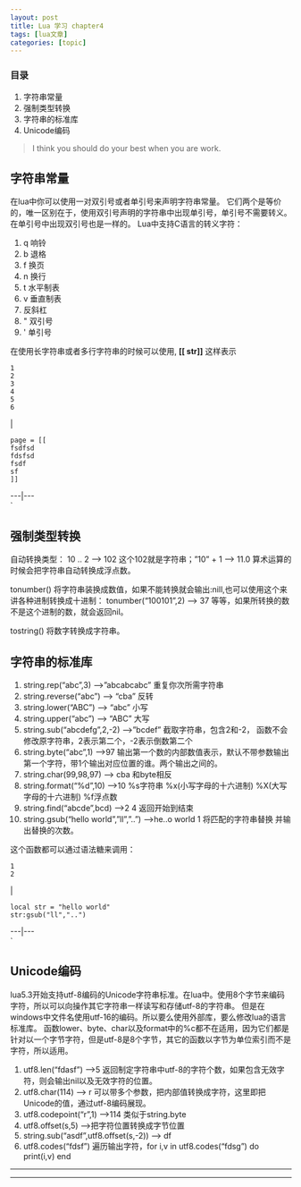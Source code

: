 ```yaml
---
layout: post
title: Lua 学习 chapter4  
tags: [lua文章]
categories: [topic]
---
```

### 目录

  1. 字符串常量
  2. 强制类型转换
  3. 字符串的标准库
  4. Unicode编码

> I think you should do your best when you are work.

## 字符串常量

在lua中你可以使用一对双引号或者单引号来声明字符串常量。
它们两个是等价的，唯一区别在于，使用双引号声明的字符串中出现单引号，单引号不需要转义。在单引号中出现双引号也是一样的。 Lua中支持C语言的转义字符：

  1. q 响铃
  2. b 退格
  3. f 换页
  4. n 换行
  5. t 水平制表
  6. v 垂直制表
  7. 反斜杠
  8. " 双引号
  9. ' 单引号

在使用长字符串或者多行字符串的时候可以使用, **[[ str]]** 这样表示

    
    
    1
    2
    3
    4
    5
    6
    

|

    
    
    page = [[
    fsdfsd
    fdsfsd
    fsdf
    sf
    ]]
      
  
---|---  
`

## 强制类型转换

自动转换类型： 10 .. 2 –> 102 这个102就是字符串；”10” + 1 –> 11.0 算术运算的时候会把字符串自动转换成浮点数。

tonumber() 将字符串装换成数值，如果不能转换就会输出:nill,也可以使用这个来讲各种进制转换成十进制： tonumber(“100101”,2)
–> 37 等等，如果所转换的数不是这个进制的数，就会返回nil。

tostring() 将数字转换成字符串。

## 字符串的标准库

  1. string.rep(“abc”,3) –>”abcabcabc” 重复你次所需字符串
  2. string.reverse(“abc”) –> “cba” 反转
  3. string.lower(“ABC”) –> “abc” 小写
  4. string.upper(“abc”) –> “ABC” 大写
  5. string.sub(“abcdefg”,2,-2) –>”bcdef” 截取字符串，包含2和-2， 函数不会修改原字符串，2表示第二个，-2表示倒数第二个
  6. string.byte(“abc”,1) –>97 输出第一个数的内部数值表示，默认不带参数输出第一个字符，带1个输出对应位置的谁。两个输出之间的。
  7. string.char(99,98,97) –> cba 和byte相反
  8. string.format(“%d”,10) –>10 %s字符串 %x(小写字母的十六进制) %X(大写字母的十六进制) %f浮点数
  9. string.find(“abcde”,bcd) –>2 4 返回开始到结束
  10. string.gsub(“hello world”,”ll”,”..”) –>he..o world 1 将匹配的字符串替换 并输出替换的次数。

这个函数都可以通过语法糖来调用：

    
    
    1
    2
    

|

    
    
    local str = "hello world"
    str:gsub("ll","..")
      
  
---|---  
`

## Unicode编码

lua5.3开始支持utf-8编码的Unicode字符串标准。在lua中。使用8个字节来编码字符，所以可以向操作其它字符串一样读写和存储utf-8的字符串。
但是在windows中文件名使用utf-16的编码。所以要么使用外部库，要么修改lua的语言标准库。
函数lower、byte、char以及format中的%c都不在适用，因为它们都是针对以一个字节字符，但是utf-8是8个字节，其它的函数以字节为单位索引而不是字符，所以适用。

  1. utf8.len(“fdasf”) –>5 返回制定字符串中utf-8的字符个数，如果包含无效字符，则会输出nil以及无效字符的位置。
  2. utf8.char(114) –> r 可以带多个参数，把内部值转换成字符，这里即把Unicode的值，通过utf-8编码展现。
  3. utf8.codepoint(“r”,1) –>114 类似于string.byte
  4. utf8.offset(s,5) –>把字符位置转换成字节位置
  5. string.sub(“asdf”,utf8.offset(s,-2)) –> df
  6. utf8.codes(“fdsf”) 遍历输出字符，for i,v in utf8.codes(“fdsg”) do print(i,v) end

* * *

* * *